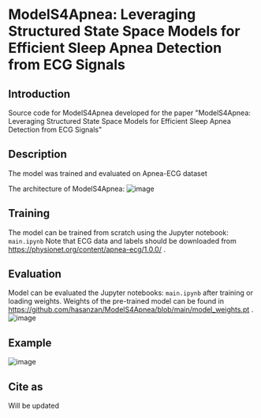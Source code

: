 # ModelS4Apnea: Leveraging Structured State Space Models for Efficient Sleep Apnea Detection from ECG Signals

## Introduction
Source code for ModelS4Apnea developed for the paper "ModelS4Apnea: Leveraging Structured State Space Models for Efficient Sleep Apnea Detection from ECG Signals"

## Description
The model was trained and evaluated on Apnea-ECG dataset

The architecture of ModelS4Apnea:
![image](https://github.com/user-attachments/assets/f0563252-1650-43be-a574-adb842355ec3)


## Training
The model can be trained from scratch using the Jupyter notebook: `main.ipynb` Note that ECG data and labels should be downloaded from https://physionet.org/content/apnea-ecg/1.0.0/ . 

## Evaluation
Model can be evaluated the Jupyter notebooks: `main.ipynb` after training or loading weights. Weights of the pre-trained model can be found in https://github.com/hasanzan/ModelS4Apnea/blob/main/model_weights.pt .
![image](https://github.com/user-attachments/assets/b3d6c06a-b80f-400e-9245-92d7a751b179)


## Example
![image](https://github.com/user-attachments/assets/70d3a0d4-a636-4271-aa9e-7f8979de8ec8)



## Cite as
Will be updated 
